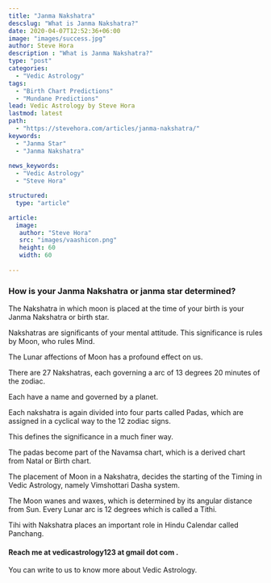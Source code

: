 ```yaml
---
title: "Janma Nakshatra"
descslug: "What is Janma Nakshatra?"
date: 2020-04-07T12:52:36+06:00
image: "images/success.jpg"
author: Steve Hora
description : "What is Janma Nakshatra?"
type: "post"
categories: 
  - "Vedic Astrology"
tags:
  - "Birth Chart Predictions"
  - "Mundane Predictions"
lead: Vedic Astrology by Steve Hora
lastmod: latest 
path:
  - "https://stevehora.com/articles/janma-nakshatra/"
keywords:
  - "Janma Star"
  - "Janma Nakshatra"
  
news_keywords:
  - "Vedic Astrology"
  - "Steve Hora"

structured:
  type: "article"

article:
  image:
   author: "Steve Hora"
   src: "images/vaashicon.png"
   height: 60
   width: 60
  
---
```


### How is your Janma Nakshatra or janma star determined?

The Nakshatra in which moon is placed at the time of your birth is your Janma Nakshatra or birth star.

Nakshatras are significants of your mental attitude. This significance is rules by Moon, who rules Mind.

The Lunar affections of Moon has a profound effect on us.

There are 27 Nakshatras, each governing a arc of 13 degrees 20 minutes of the zodiac.

Each have a name and governed by a planet.

Each nakshatra is again divided into four parts called Padas, which are assigned in a cyclical way to the 12 zodiac signs.

This defines the significance in a much finer way.

The padas become part of the Navamsa chart, which is a derived chart from Natal or Birth chart.

The placement of Moon in a Nakshatra, decides the starting of the Timing in Vedic Astrology, namely Vimshottari Dasha system.

The Moon wanes and waxes, which is determined by its angular distance from Sun. Every Lunar arc is 12 degrees which is called a Tithi.

Tihi with Nakshatra places an important role in Hindu Calendar called Panchang.

#### Reach me at  vedicastrology123 at gmail dot com .

You can write to us to know more about Vedic Astrology.
